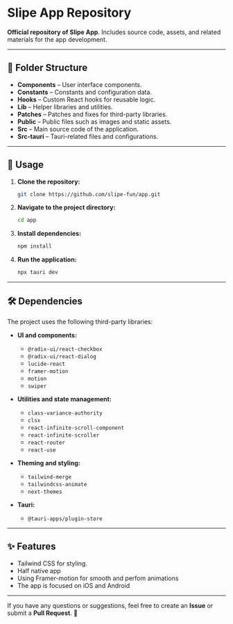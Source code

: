 
# Slipe App Repository

**Official repository of Slipe App**. Includes source code, assets, and related materials for the app development.

---

## 📁 Folder Structure  

- **Components** – User interface components.  
- **Constants** – Constants and configuration data.  
- **Hooks** – Custom React hooks for reusable logic.  
- **Lib** – Helper libraries and utilities.  
- **Patches** – Patches and fixes for third-party libraries.  
- **Public** – Public files such as images and static assets.  
- **Src** – Main source code of the application.  
- **Src-tauri** – Tauri-related files and configurations.  

---

## 🚀 Usage  

1. **Clone the repository:**  
   ```bash
   git clone https://github.com/slipe-fun/app.git
   ```  

2. **Navigate to the project directory:**  
   ```bash
   cd app
   ```  

3. **Install dependencies:**  
   ```bash
   npm install
   ```  

4. **Run the application:**  
   ```bash
   npx tauri dev
   ```  

---

## 🛠️ Dependencies  

The project uses the following third-party libraries:  

- **UI and components:**  
  - `@radix-ui/react-checkbox`  
  - `@radix-ui/react-dialog`  
  - `lucide-react`  
  - `framer-motion`  
  - `motion`  
  - `swiper`  

- **Utilities and state management:**  
  - `class-variance-authority`  
  - `clsx`  
  - `react-infinite-scroll-component`  
  - `react-infinite-scroller`  
  - `react-router`  
  - `react-use`  

- **Theming and styling:**  
  - `tailwind-merge`  
  - `tailwindcss-animate`  
  - `next-themes`  

- **Tauri:**  
  - `@tauri-apps/plugin-store`  

---

## ✨ Features  

- Tailwind CSS for styling.  
- Half native app
- Using Framer-motion for smooth and perfom animations
- The app is focused on iOS and Android

---

If you have any questions or suggestions, feel free to create an **Issue** or submit a **Pull Request**. 🎉
